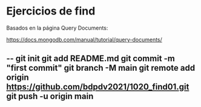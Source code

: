 # Ejercicios de find
Basados en la página Query Documents:

https://docs.mongodb.com/manual/tutorial/query-documents/

--
git init
git add README.md
git commit -m "first commit"
git branch -M main
git remote add origin https://github.com/bdpdv2021/1020_find01.git
git push -u origin main
--